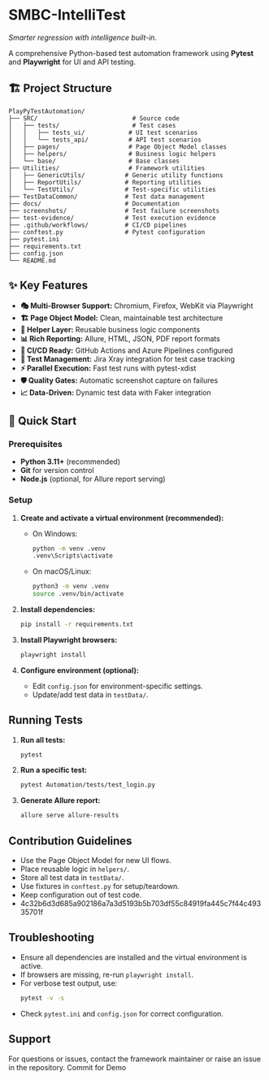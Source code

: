 # SMBC-IntelliTest

*Smarter regression with intelligence built-in.*

A comprehensive Python-based test automation framework using **Pytest** and **Playwright** for UI and API testing.

## 🏗️ Project Structure

```
PlayPyTestAutomation/
├── SRC/                          # Source code
│   ├── tests/                    # Test cases
│   │   ├── tests_ui/            # UI test scenarios
│   │   └── tests_api/           # API test scenarios
│   ├── pages/                   # Page Object Model classes
│   ├── helpers/                 # Business logic helpers
│   └── base/                    # Base classes
├── Utilities/                   # Framework utilities
│   ├── GenericUtils/           # Generic utility functions
│   ├── ReportUtils/            # Reporting utilities
│   └── TestUtils/              # Test-specific utilities
├── TestDataCommon/             # Test data management
├── docs/                       # Documentation
├── screenshots/                # Test failure screenshots
├── test-evidence/              # Test execution evidence
├── .github/workflows/          # CI/CD pipelines
├── conftest.py                 # Pytest configuration
├── pytest.ini
├── requirements.txt
├── config.json
└── README.md
```

## ✨ Key Features

- **🎭 Multi-Browser Support:** Chromium, Firefox, WebKit via Playwright
- **🏗️ Page Object Model:** Clean, maintainable test architecture
- **🔄 Helper Layer:** Reusable business logic components
- **📊 Rich Reporting:** Allure, HTML, JSON, PDF report formats
- **🔧 CI/CD Ready:** GitHub Actions and Azure Pipelines configured
- **📝 Test Management:** Jira Xray integration for test case tracking
- **⚡ Parallel Execution:** Fast test runs with pytest-xdist
- **🛡️ Quality Gates:** Automatic screenshot capture on failures
- **📈 Data-Driven:** Dynamic test data with Faker integration

## 🚀 Quick Start

### Prerequisites

- **Python 3.11+** (recommended)
- **Git** for version control
- **Node.js** (optional, for Allure report serving)

### Setup

1. **Create and activate a virtual environment (recommended):**
    - On Windows:
      ```bash
      python -m venv .venv
      .venv\Scripts\activate
      ```
    - On macOS/Linux:
      ```bash
      python3 -m venv .venv
      source .venv/bin/activate
      ```

2. **Install dependencies:**
    ```bash
    pip install -r requirements.txt
    ```

3. **Install Playwright browsers:**
    ```bash
    playwright install
    ```

4. **Configure environment (optional):**
    - Edit `config.json` for environment-specific settings.
    - Update/add test data in `testData/`.

## Running Tests

1. **Run all tests:**
    ```bash
    pytest
    ```

2. **Run a specific test:**
    ```bash
    pytest Automation/tests/test_login.py
    ```

3. **Generate Allure report:**
    ```bash
    allure serve allure-results
    ```

## Contribution Guidelines

- Use the Page Object Model for new UI flows.
- Place reusable logic in `helpers/`.
- Store all test data in `testData/`.
- Use fixtures in `conftest.py` for setup/teardown.
- Keep configuration out of test code.
- 4c32b6d3d685a902186a7a3d5193b5b703df55c84919fa445c7f44c49335701f

## Troubleshooting

- Ensure all dependencies are installed and the virtual environment is active.
- If browsers are missing, re-run `playwright install`.
- For verbose test output, use:
    ```bash
    pytest -v -s
    ```
- Check `pytest.ini` and `config.json` for correct configuration.

## Support

For questions or issues, contact the framework maintainer or raise an issue in the repository.
Commit for Demo

